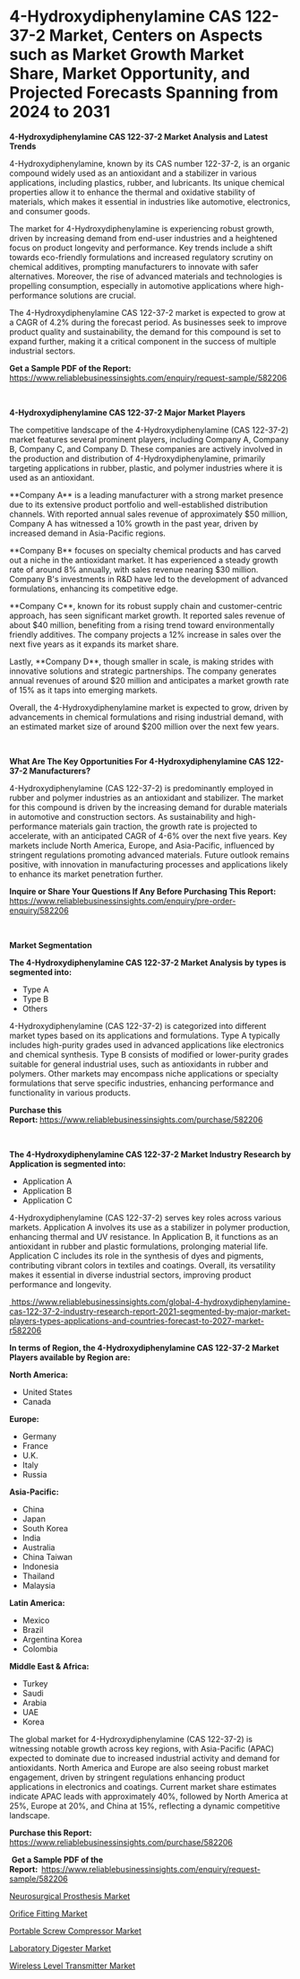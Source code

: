 <p><h1>4-Hydroxydiphenylamine CAS 122-37-2 Market, Centers on Aspects such as Market Growth Market Share, Market Opportunity, and Projected Forecasts Spanning from 2024 to 2031</h1></p><p><strong>4-Hydroxydiphenylamine CAS 122-37-2 Market Analysis and Latest Trends</strong></p>
<p><p>4-Hydroxydiphenylamine, known by its CAS number 122-37-2, is an organic compound widely used as an antioxidant and a stabilizer in various applications, including plastics, rubber, and lubricants. Its unique chemical properties allow it to enhance the thermal and oxidative stability of materials, which makes it essential in industries like automotive, electronics, and consumer goods.</p><p>The market for 4-Hydroxydiphenylamine is experiencing robust growth, driven by increasing demand from end-user industries and a heightened focus on product longevity and performance. Key trends include a shift towards eco-friendly formulations and increased regulatory scrutiny on chemical additives, prompting manufacturers to innovate with safer alternatives. Moreover, the rise of advanced materials and technologies is propelling consumption, especially in automotive applications where high-performance solutions are crucial.</p><p>The 4-Hydroxydiphenylamine CAS 122-37-2 market is expected to grow at a CAGR of 4.2% during the forecast period. As businesses seek to improve product quality and sustainability, the demand for this compound is set to expand further, making it a critical component in the success of multiple industrial sectors.</p></p>
<p><strong>Get a Sample PDF of the Report:&nbsp;</strong> <a href="https://www.reliablebusinessinsights.com/enquiry/request-sample/582206?utm_campaign=1260&utm_medium=2&utm_source=Github&utm_content=ia&utm_term=18102024&utm_id=4-hydroxydiphenylamine-cas-122-37-2">https://www.reliablebusinessinsights.com/enquiry/request-sample/582206</a></p>
<p>&nbsp;</p>
<p><strong>4-Hydroxydiphenylamine CAS 122-37-2 Major Market Players</strong></p>
<p><p>The competitive landscape of the 4-Hydroxydiphenylamine (CAS 122-37-2) market features several prominent players, including Company A, Company B, Company C, and Company D. These companies are actively involved in the production and distribution of 4-Hydroxydiphenylamine, primarily targeting applications in rubber, plastic, and polymer industries where it is used as an antioxidant.</p><p>**Company A** is a leading manufacturer with a strong market presence due to its extensive product portfolio and well-established distribution channels. With reported annual sales revenue of approximately $50 million, Company A has witnessed a 10% growth in the past year, driven by increased demand in Asia-Pacific regions.</p><p>**Company B** focuses on specialty chemical products and has carved out a niche in the antioxidant market. It has experienced a steady growth rate of around 8% annually, with sales revenue nearing $30 million. Company B's investments in R&D have led to the development of advanced formulations, enhancing its competitive edge.</p><p>**Company C**, known for its robust supply chain and customer-centric approach, has seen significant market growth. It reported sales revenue of about $40 million, benefiting from a rising trend toward environmentally friendly additives. The company projects a 12% increase in sales over the next five years as it expands its market share.</p><p>Lastly, **Company D**, though smaller in scale, is making strides with innovative solutions and strategic partnerships. The company generates annual revenues of around $20 million and anticipates a market growth rate of 15% as it taps into emerging markets.</p><p>Overall, the 4-Hydroxydiphenylamine market is expected to grow, driven by advancements in chemical formulations and rising industrial demand, with an estimated market size of around $200 million over the next few years.</p></p>
<p>&nbsp;</p>
<p><strong>What Are The Key Opportunities For 4-Hydroxydiphenylamine CAS 122-37-2 Manufacturers?</strong></p>
<p><p>4-Hydroxydiphenylamine (CAS 122-37-2) is predominantly employed in rubber and polymer industries as an antioxidant and stabilizer. The market for this compound is driven by the increasing demand for durable materials in automotive and construction sectors. As sustainability and high-performance materials gain traction, the growth rate is projected to accelerate, with an anticipated CAGR of 4-6% over the next five years. Key markets include North America, Europe, and Asia-Pacific, influenced by stringent regulations promoting advanced materials. Future outlook remains positive, with innovation in manufacturing processes and applications likely to enhance its market penetration further.</p></p>
<p><strong>Inquire or Share Your Questions If Any Before Purchasing This Report:</strong> <a href="https://www.reliablebusinessinsights.com/enquiry/pre-order-enquiry/582206?utm_campaign=1260&utm_medium=2&utm_source=Github&utm_content=ia&utm_term=18102024&utm_id=4-hydroxydiphenylamine-cas-122-37-2">https://www.reliablebusinessinsights.com/enquiry/pre-order-enquiry/582206</a></p>
<p>&nbsp;</p>
<p><strong>Market Segmentation</strong></p>
<p><strong>The 4-Hydroxydiphenylamine CAS 122-37-2 Market Analysis by types is segmented into:</strong></p>
<p><ul><li>Type A</li><li>Type B</li><li>Others</li></ul></p>
<p><p>4-Hydroxydiphenylamine (CAS 122-37-2) is categorized into different market types based on its applications and formulations. Type A typically includes high-purity grades used in advanced applications like electronics and chemical synthesis. Type B consists of modified or lower-purity grades suitable for general industrial uses, such as antioxidants in rubber and polymers. Other markets may encompass niche applications or specialty formulations that serve specific industries, enhancing performance and functionality in various products.</p></p>
<p><strong>Purchase this Report:&nbsp;</strong><a href="https://www.reliablebusinessinsights.com/purchase/582206?utm_campaign=1260&utm_medium=2&utm_source=Github&utm_content=ia&utm_term=18102024&utm_id=4-hydroxydiphenylamine-cas-122-37-2">https://www.reliablebusinessinsights.com/purchase/582206</a></p>
<p>&nbsp;</p>
<p><strong>The 4-Hydroxydiphenylamine CAS 122-37-2 Market Industry Research by Application is segmented into:</strong></p>
<p><ul><li>Application A</li><li>Application B</li><li>Application C</li></ul></p>
<p><p>4-Hydroxydiphenylamine (CAS 122-37-2) serves key roles across various markets. Application A involves its use as a stabilizer in polymer production, enhancing thermal and UV resistance. In Application B, it functions as an antioxidant in rubber and plastic formulations, prolonging material life. Application C includes its role in the synthesis of dyes and pigments, contributing vibrant colors in textiles and coatings. Overall, its versatility makes it essential in diverse industrial sectors, improving product performance and longevity.</p></p>
<p><a href="https://www.reliablebusinessinsights.com/global-4-hydroxydiphenylamine-cas-122-37-2-industry-research-report-2021-segmented-by-major-market-players-types-applications-and-countries-forecast-to-2027-market-r582206?utm_campaign=1260&utm_medium=2&utm_source=Github&utm_content=ia&utm_term=18102024&utm_id=4-hydroxydiphenylamine-cas-122-37-2">&nbsp;https://www.reliablebusinessinsights.com/global-4-hydroxydiphenylamine-cas-122-37-2-industry-research-report-2021-segmented-by-major-market-players-types-applications-and-countries-forecast-to-2027-market-r582206</a></p>
<p><strong>In terms of Region, the 4-Hydroxydiphenylamine CAS 122-37-2 Market Players available by Region are:</strong></p>
<p>
    <p> <strong> North America: </strong>
        <ul>
            <li>United States</li>
            <li>Canada</li>
        </ul>
        </p> 
    <p> <strong> Europe: </strong>
        <ul>
            <li>Germany</li>
            <li>France</li>
            <li>U.K.</li>
            <li>Italy</li>
            <li>Russia</li>
        </ul>
        </p> 
    <p> <strong> Asia-Pacific: </strong>
        <ul>
            <li>China</li>
            <li>Japan</li>
            <li>South Korea</li>
            <li>India</li>
            <li>Australia</li>
            <li>China Taiwan</li>
            <li>Indonesia</li>
            <li>Thailand</li>
            <li>Malaysia</li>
        </ul>
        </p> 
    <p> <strong> Latin America: </strong>
        <ul>
            <li>Mexico</li>
            <li>Brazil</li>
            <li>Argentina Korea</li>
            <li>Colombia</li>
        </ul>
        </p> 
    <p> <strong> Middle East & Africa: </strong>
        <ul>
            <li>Turkey</li>
            <li>Saudi</li>
            <li>Arabia</li>
            <li>UAE</li>
            <li>Korea</li>
        </ul>
    </p>
    </p>
<p><p>The global market for 4-Hydroxydiphenylamine (CAS 122-37-2) is witnessing notable growth across key regions, with Asia-Pacific (APAC) expected to dominate due to increased industrial activity and demand for antioxidants. North America and Europe are also seeing robust market engagement, driven by stringent regulations enhancing product applications in electronics and coatings. Current market share estimates indicate APAC leads with approximately 40%, followed by North America at 25%, Europe at 20%, and China at 15%, reflecting a dynamic competitive landscape.</p></p>
<p><strong>Purchase this Report: </strong><a href="https://www.reliablebusinessinsights.com/purchase/582206?utm_campaign=1260&utm_medium=2&utm_source=Github&utm_content=ia&utm_term=18102024&utm_id=4-hydroxydiphenylamine-cas-122-37-2">https://www.reliablebusinessinsights.com/purchase/582206</a></p>
<p>&nbsp;<strong>Get a Sample PDF of the Report:&nbsp;&nbsp;</strong><a href="https://www.reliablebusinessinsights.com/enquiry/request-sample/582206?utm_campaign=1260&utm_medium=2&utm_source=Github&utm_content=ia&utm_term=18102024&utm_id=4-hydroxydiphenylamine-cas-122-37-2">https://www.reliablebusinessinsights.com/enquiry/request-sample/582206</a></p>
<p><strong></strong></p>
<p><p><a href="https://github.com/angilauio/Market-Research-Report-List-1/blob/main/neurosurgical-prosthesis-market.md?utm_campaign=1260&utm_medium=2&utm_source=Github&utm_content=ia&utm_term=18102024&utm_id=4-hydroxydiphenylamine-cas-122-37-2">Neurosurgical Prosthesis Market</a></p><p><a href="https://issuu.com/reportprime-2/docs/orifice-fitting-market-size-2030.pp_1b6d0de2ca3abc?utm_campaign=1260&utm_medium=2&utm_source=Github&utm_content=ia&utm_term=18102024&utm_id=4-hydroxydiphenylamine-cas-122-37-2">Orifice Fitting Market</a></p><p><a href="https://www.linkedin.com/pulse/global-portable-screw-compressor-industry-research-report-competitive-4pfcc?utm_campaign=1260&utm_medium=2&utm_source=Github&utm_content=ia&utm_term=18102024&utm_id=4-hydroxydiphenylamine-cas-122-37-2">Portable Screw Compressor Market</a></p><p><a href="https://github.com/anaeilandos/Market-Research-Report-List-1/blob/main/laboratory-digester-market.md?utm_campaign=1260&utm_medium=2&utm_source=Github&utm_content=ia&utm_term=18102024&utm_id=4-hydroxydiphenylamine-cas-122-37-2">Laboratory Digester Market</a></p><p><a href="https://issuu.com/reportprime-2/docs/wireless-level-transmitter-market-s_3be7394693f533?utm_campaign=1260&utm_medium=2&utm_source=Github&utm_content=ia&utm_term=18102024&utm_id=4-hydroxydiphenylamine-cas-122-37-2">Wireless Level Transmitter Market</a></p></p>
